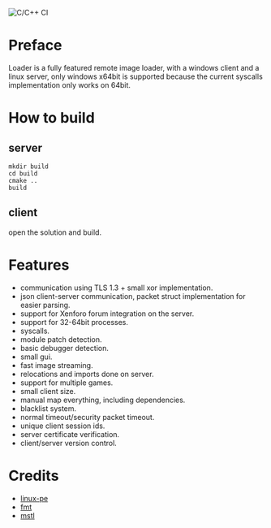 ![C/C++ CI](https://github.com/auth12/loader/workflows/C/C++%20CI/badge.svg)
# Preface
Loader is a fully featured remote image loader, with a windows client and a linux server, only windows x64bit is supported because the current syscalls implementation only works on 64bit. 

# How to build
## server
```
mkdir build
cd build
cmake ..
build
```
## client
open the solution and build.

# Features
- communication using TLS 1.3 + small xor implementation.
- json client-server communication, packet struct implementation for easier parsing.
- support for Xenforo forum integration on the server.
- support for 32-64bit processes.
- syscalls.
- module patch detection.
- basic debugger detection.
- small gui.
- fast image streaming.
- relocations and imports done on server.
- support for multiple games.
- small client size.
- manual map everything, including dependencies.
- blacklist system.
- normal timeout/security packet timeout.
- unique client session ids.
- server certificate verification.
- client/server version control.

# Credits
- [linux-pe](https://github.com/can1357/linux-pe)
- [fmt](https://github.com/fmtlib/fmt)
- [mstl](https://gitlab.com/madddie/my-toolkit)
